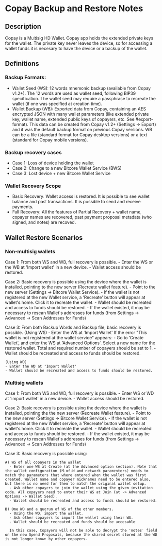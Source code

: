 

# Copay Backup and Restore Notes

## Description

Copay is a Multisig HD Wallet. Copay app holds the extended private keys for the wallet. The private key never leaves the device, so for accessing a wallet funds it is necesary to have the device or a backup of the wallet. 

## Definitions

### Backup Formats:
 * Wallet Seed (WS): 12 words mnemonic backup (available from Copay v1.2+). The 12 words are used as wallet seed, following BIP39 specification. The wallet seed may require a passphrase to recreate the wallet (if one was specified at creation time).
 * Wallet Backup (WB): Exported data from Copay, containing an AES encrypted JSON with many wallet parameters (like extended private key, wallet name, extended public keys of copayers, etc. See #export-format). This data can be created from Copay v1.2+ (Settings -> Export) and it was the default backup format on previous Copay versions. WB can be a file (standard format for Copay desktop versions) or a text (standard for Copay mobile versions).

### Backup recovery cases
 * Case 1: Loss of device holding the wallet
 * Case 2: Change to a new Bitcore Wallet Service (BWS)
 * Case 3: Lost device + new Bitcore Wallet Service

### Wallet Recovery Scope
* Basic Recovery: Wallet access is restored. It is possible to see wallet balance and past transactions. It is possible to send and receive payments.
 * Full Recovery: All the features of Partial Recovery + wallet name, copayer names are recovered, past payment proposal metadata (who signed, and notes) are recoved.
      
## Wallet Restore Scenarios

### Non-multisig wallets

  Case 1: From both WS and WB, full recovery is possible.
    - Enter the WS or the WB at 'Import wallet' in a new device.
    - Wallet access should be restored.
    
  Case 2: Basic recovery is possible using the device where the wallet is installed, pointing to the new server (Recreate wallet feature).
    - Point to the new server (Settings -> Bitcore Wallet Service).
    - If the wallet is not registered at the new Wallet service, a 'Recreate' button will appear at wallet's home. Click it to recreate the wallet.
    - Wallet should be recreated and access to funds should be restored.
    - If the wallet existed, it may be necessary to rescan Wallet's addresses for funds (from Settings -> Advanced -> Scan Addresses for Funds)
    
  Case 3: From both Backup Words and Backup file, basic recovery is possible.
    (Using WS)
    - Enter the WS at 'Import Wallet'
      If the error "This wallet is not registered at the wallet service" appears:
      - Go to 'Create Wallet', and enter the WS at 'Advanced Options'. Select a new name for the restored wallet. Total and required number of copayers should be set to 1.
      - Wallet should be recreated and access to funds should be restored.
      
    (Using WD)
    - Enter the WD at 'Import Wallet'
    - Wallet should be recreated and access to funds should be restored.
 

### Multisig wallets

  Case 1: From both WS and WD, full recovery is possible.
    - Enter WS or WD at 'Import wallet' in a new device.
    - Wallet access should be restored.
   
  Case 2: Basic recovery is possible using the device where the wallet is installed, pointing the the new server (Recreate Wallet feature).
    - Point to the new server (Settings -> Bitcore Wallet Service).
    - If the wallet is not registered at the new Wallet service, a 'Recreate' button will appear at wallet's home. Click it to recreate the wallet.
    - Wallet should be recreated and access to funds should be restored.
    - If the wallet existed, it may be necessary to rescan Wallet's addresses for funds (from Settings -> Advanced -> Scan Addresses for Funds)
    
  Case 3: Basic recovery is possible using:

    A) WS of all copayers in the wallet 
      - Enter one WS at Create (at the Advanced option section). Note that the wallet configuration (M-of-N and network paramenters) needs to match the parameters that where entered when the wallet was first created. Wallet name and copayer nicknames need to be entered also, but there is no need for them to match the original wallet setup.
      - Ask other copayers to join the wallet using the given invitation code. All copayers need to enter their WS at Join (at -> Advanced Options -> Wallet Seed).
      - Wallet should be recreated and access to funds should be restored.
    
    B) One WD and a quorum of WS of the other members.
      - Using the WD, import the wallet.
      - Ask other copayers to import the wallet using their WS.
      - Wallet should be recreated and funds should be accesable 
      
      In this case, Copayers will not be able to decrypt the 'notes' field on the new Spend Proposals, because the shared secret stored at the WD is not longer known by other copayers.
